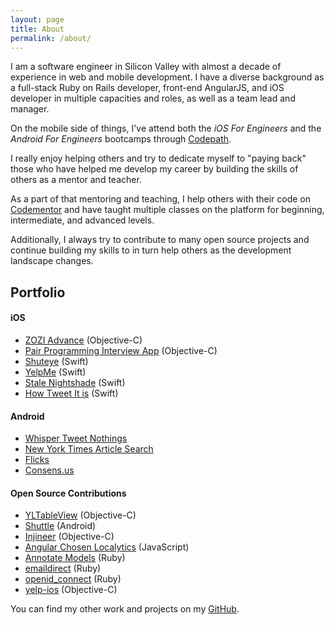 ```yaml
---
layout: page
title: About
permalink: /about/
---
```


I am a software engineer in Silicon Valley with almost a decade of experience in web and mobile development. I
have a diverse background as a full-stack Ruby on Rails developer, front-end AngularJS, and iOS developer in
multiple capacities and roles, as well as a team lead and manager.

On the mobile side of things, I've attend both the *iOS For Engineers* and the *Android For Engineers* bootcamps
through [Codepath](http://codepath.com/).

I really enjoy helping others and try to dedicate myself to "paying back" those who have helped me develop
my career by building the skills of others as a mentor and teacher.

As a part of that mentoring and teaching, I help others with their code on [Codementor](https://www.codementor.io/kevinfarst)
and have taught multiple classes on the platform for beginning, intermediate, and advanced levels.

Additionally, I always try to contribute to many open source projects and continue building my skills to in
turn help others as the development landscape changes.

## Portfolio

#### iOS
 * [ZOZI Advance](https://itunes.apple.com/us/app/zozi-advance/id1050829261) (Objective-C)
 * [Pair Programming Interview App](https://github.com/kfarst/ios-code-interview/tree/solution) (Objective-C)
 * [Shuteye](https://github.com/kfarst/alarm) (Swift)
 * [YelpMe](https://github.com/kfarst/YelpMe) (Swift)
 * [Stale Nightshade](https://github.com/kfarst/Stale-Nightshade-Swift) (Swift)
 * [How Tweet It is](https://github.com/kfarst/How-Tweet-It-Is/tree/v_2_0) (Swift)

#### Android
  * [Whisper Tweet Nothings](https://github.com/kfarst/Whispertweetnothings/tree/v_2_0)
  * [New York Times Article Search](https://github.com/kfarst/NYTimesArticleSearch)
  * [Flicks](https://github.com/kfarst/Flicks)
  * [Consens.us](https://github.com/kevrain/Consens.us)

#### Open Source Contributions
  * [YLTableView](https://github.com/kfarst/YLTableView) (Objective-C)
  * [Shuttle](https://github.com/kfarst/Shuttle) (Android)
  * [Injineer](https://github.com/kfarst/Injineer) (Objective-C)
  * [Angular Chosen Localytics](https://github.com/kfarst/angular-chosen) (JavaScript)
  * [Annotate Models](https://github.com/kfarst/annotate_models) (Ruby)
  * [emaildirect](https://github.com/kfarst/emaildirect-ruby) (Ruby)
  * [openid_connect](https://github.com/kfarst/openid_connect) (Ruby)
  * [yelp-ios](https://github.com/Yelp/yelp-ios) (Objective-C)

You can find my other work and projects on my [GitHub](http://github.com/kfarst).

